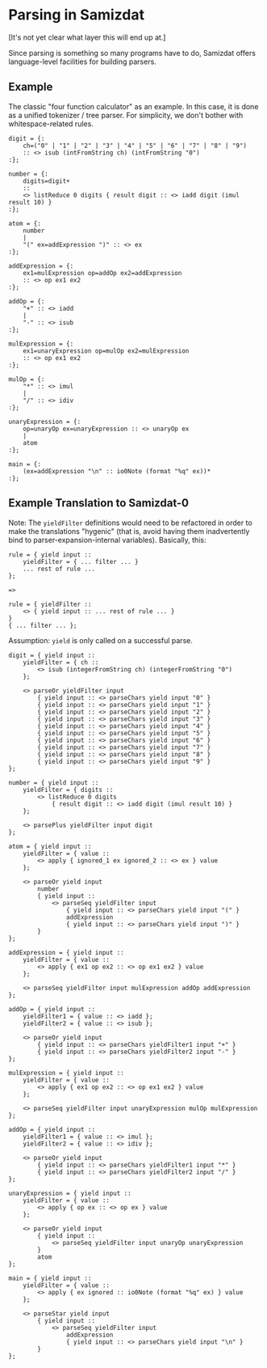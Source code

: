 Parsing in Samizdat
===================

[It's not yet clear what layer this will end up at.]

Since parsing is something so many programs have to do, Samizdat offers
language-level facilities for building parsers.

Example
-------

The classic "four function calculator" as an example. In this case, it is
done as a unified tokenizer / tree parser. For simplicity, we don't bother
with whitespace-related rules.

```
digit = {:
    ch=("0" | "1" | "2" | "3" | "4" | "5" | "6" | "7" | "8" | "9")
    :: <> isub (intFromString ch) (intFromString "0")
:};

number = {:
    digits=digit+
    ::
    <> listReduce 0 digits { result digit :: <> iadd digit (imul result 10) }
:};

atom = {:
    number
    |
    "(" ex=addExpression ")" :: <> ex
:};

addExpression = {:
    ex1=mulExpression op=addOp ex2=addExpression
    :: <> op ex1 ex2
:};

addOp = {:
    "+" :: <> iadd
    |
    "-" :: <> isub
:};

mulExpression = {:
    ex1=unaryExpression op=mulOp ex2=mulExpression
    :: <> op ex1 ex2
:};

mulOp = {:
    "*" :: <> imul
    |
    "/" :: <> idiv
:};

unaryExpression = {:
    op=unaryOp ex=unaryExpression :: <> unaryOp ex
    |
    atom
:};

main = {:
    (ex=addExpression "\n" :: io0Note (format "%q" ex))*
:};
```

Example Translation to Samizdat-0
---------------------------------

Note: The `yieldFilter` definitions would need to be refactored in order
to make the translations "hygenic" (that is, avoid having them inadvertently
bind to parser-expansion-internal variables). Basically, this:

```
rule = { yield input ::
    yieldFilter = { ... filter ... }
    ... rest of rule ...
};

=>

rule = { yieldFilter ::
    <> { yield input :: ... rest of rule ... }
}
{ ... filter ... };
```

Assumption: `yield` is only called on a successful parse.

```
digit = { yield input ::
    yieldFilter = { ch ::
        <> isub (integerFromString ch) (integerFromString "0")
    };

    <> parseOr yieldFilter input
        { yield input :: <> parseChars yield input "0" }
        { yield input :: <> parseChars yield input "1" }
        { yield input :: <> parseChars yield input "2" }
        { yield input :: <> parseChars yield input "3" }
        { yield input :: <> parseChars yield input "4" }
        { yield input :: <> parseChars yield input "5" }
        { yield input :: <> parseChars yield input "6" }
        { yield input :: <> parseChars yield input "7" }
        { yield input :: <> parseChars yield input "8" }
        { yield input :: <> parseChars yield input "9" }
};

number = { yield input ::
    yieldFilter = { digits ::
        <> listReduce 0 digits
            { result digit :: <> iadd digit (imul result 10) }
    };

    <> parsePlus yieldFilter input digit
};

atom = { yield input ::
    yieldFilter = { value ::
        <> apply { ignored_1 ex ignored_2 :: <> ex } value
    };

    <> parseOr yield input
        number
        { yield input ::
            <> parseSeq yieldFilter input
                { yield input :: <> parseChars yield input "(" }
                addExpression
                { yield input :: <> parseChars yield input ")" }
        }
};

addExpression = { yield input ::
    yieldFilter = { value ::
        <> apply { ex1 op ex2 :: <> op ex1 ex2 } value
    };

    <> parseSeq yieldFilter input mulExpression addOp addExpression
};

addOp = { yield input ::
    yieldFilter1 = { value :: <> iadd };
    yieldFilter2 = { value :: <> isub };

    <> parseOr yield input
        { yield input :: <> parseChars yieldFilter1 input "+" }
        { yield input :: <> parseChars yieldFilter2 input "-" }
};

mulExpression = { yield input ::
    yieldFilter = { value ::
        <> apply { ex1 op ex2 :: <> op ex1 ex2 } value
    };

    <> parseSeq yieldFilter input unaryExpression mulOp mulExpression
};

addOp = { yield input ::
    yieldFilter1 = { value :: <> imul };
    yieldFilter2 = { value :: <> idiv };

    <> parseOr yield input
        { yield input :: <> parseChars yieldFilter1 input "*" }
        { yield input :: <> parseChars yieldFilter2 input "/" }
};

unaryExpression = { yield input ::
    yieldFilter = { value ::
        <> apply { op ex :: <> op ex } value
    };

    <> parseOr yield input
        { yield input ::
            <> parseSeq yieldFilter input unaryOp unaryExpression
        }
        atom
};

main = { yield input ::
    yieldFilter = { value ::
        <> apply { ex ignored :: io0Note (format "%q" ex) } value
    };

    <> parseStar yield input
        { yield input ::
            <> parseSeq yieldFilter input
                addExpression
                { yield input :: <> parseChars yield input "\n" }
        }
};
```
